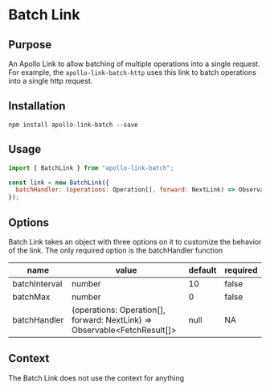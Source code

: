 # Batch Link

## Purpose

An Apollo Link to allow batching of multiple operations into a single request. For example, the `apollo-link-batch-http` uses this link to batch operations into a single http request.

## Installation

`npm install apollo-link-batch --save`

## Usage

```js
import { BatchLink } from "apollo-link-batch";

const link = new BatchLink({
  batchHandler: (operations: Operation[], forward: NextLink) => Observable<FetchResult[]> | null
});
```

## Options

Batch Link takes an object with three options on it to customize the behavior of the link. The only required option is the batchHandler function

| name          | value                                                                     | default | required |
| ------------- | ------------------------------------------------------------------------- | ------- | -------- |
| batchInterval | number                                                                    | 10      | false    |
| batchMax      | number                                                                    | 0       | false    |
| batchHandler  | (operations: Operation[], forward: NextLink) => Observable<FetchResult[]> | null    | NA       | true |

## Context

The Batch Link does not use the context for anything
